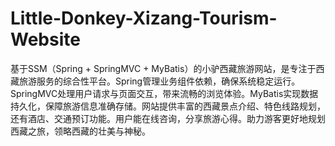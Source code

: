 # Little-Donkey-Xizang-Tourism-Website
基于SSM（Spring + SpringMVC + MyBatis）的小驴西藏旅游网站，是专注于西藏旅游服务的综合性平台。Spring管理业务组件依赖，确保系统稳定运行。SpringMVC处理用户请求与页面交互，带来流畅的浏览体验。MyBatis实现数据持久化，保障旅游信息准确存储。网站提供丰富的西藏景点介绍、特色线路规划，还有酒店、交通预订功能。用户能在线咨询，分享旅游心得。助力游客更好地规划西藏之旅，领略西藏的壮美与神秘。

